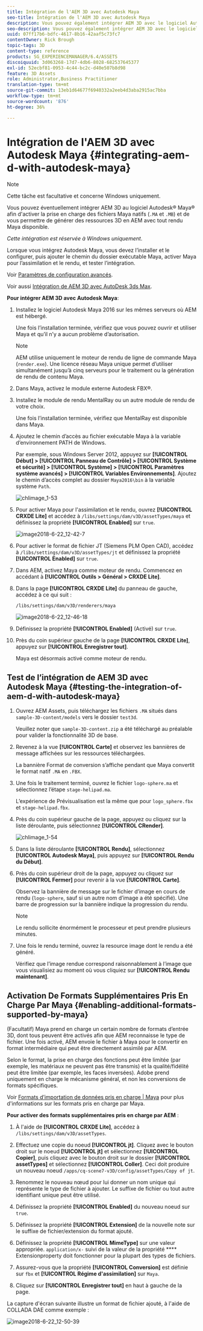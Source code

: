 ```yaml
---
title: Intégration de l'AEM 3D avec Autodesk Maya
seo-title: Intégration de l'AEM 3D avec Autodesk Maya
description: Vous pouvez également intégrer AEM 3D avec le logiciel Autodesk® Maya® pour activer la prise en charge des fichiers natifs Maya (.MA et .MB) et le rendu des ressources 3D dans AEM avec n’importe quel moteur de rendu Maya disponible.
seo-description: Vous pouvez également intégrer AEM 3D avec le logiciel Autodesk® Maya® pour activer la prise en charge des fichiers natifs Maya (.MA et .MB) et le rendu des ressources 3D dans AEM avec n’importe quel moteur de rendu Maya disponible.
uuid: 07ff17b6-bdfc-4617-8b16-42aaf5c73fc7
contentOwner: Rick Brough
topic-tags: 3D
content-type: reference
products: SG_EXPERIENCEMANAGER/6.4/ASSETS
discoiquuid: 3d063268-17d7-4db6-8028-682537645377
exl-id: 52ecbf81-0953-4c44-bc2c-d40e507b8d98
feature: 3D Assets
role: Administrator,Business Practitioner
translation-type: tm+mt
source-git-commit: 13eb1d64677f6940332a2eeb4d3aba2915ac7bba
workflow-type: tm+mt
source-wordcount: '876'
ht-degree: 36%

---
```


# Intégration de l&#39;AEM 3D avec Autodesk Maya {#integrating-aem-d-with-autodesk-maya}

>[!NOTE]
>
>Cette tâche est facultative et concerne Windows uniquement.

Vous pouvez éventuellement intégrer AEM 3D au logiciel Autodesk® Maya® afin d&#39;activer la prise en charge des fichiers Maya natifs (`.MA` et `.MB`) et de vous permettre de générer des ressources 3D en AEM avec tout rendu Maya disponible.

*Cette intégration est réservée à Windows uniquement*.

Lorsque vous intégrez Autodesk Maya, vous devez l’installer et le configurer, puis ajouter le chemin du dossier exécutable Maya, activer Maya pour l’assimilation et le rendu, et tester l’intégration.

Voir [Paramètres de configuration avancés](advanced-config-3d.md).

Voir aussi [Intégration de AEM 3D avec AutoDesk 3ds Max](integrating-aem-3d-with-autodesk-3ds-max.md).

**Pour intégrer AEM 3D avec Autodesk Maya**:

1. Installez le logiciel Autodesk Maya 2016 sur les mêmes serveurs où AEM est hébergé.

   Une fois l’installation terminée, vérifiez que vous pouvez ouvrir et utiliser Maya et qu’il n’y a aucun problème d’autorisation.

   >[!NOTE]
   >
   >AEM utilise uniquement le moteur de rendu de ligne de commande Maya (`render.exe`). Une licence réseau Maya unique permet d’utiliser simultanément jusqu’à cinq serveurs pour le traitement ou la génération de rendu de contenu Maya.

1. Dans Maya, activez le module externe Autodesk FBX®.
1. Installez le module de rendu MentalRay ou un autre module de rendu de votre choix.

   Une fois l’installation terminée, vérifiez que MentalRay est disponible dans Maya.

1. Ajoutez le chemin d’accès au fichier exécutable Maya à la variable d’environnement PATH de Windows.

   Par exemple, sous Windows Server 2012, appuyez sur **[!UICONTROL Début] > [!UICONTROL Panneau de Contrôle] > [!UICONTROL Système et sécurité] > [!UICONTROL Système] > [!UICONTROL Paramètres système avancés] > [!UICONTROL Variables Environnements]**. Ajoutez le chemin d’accès complet au dossier `Maya2016\bin` à la variable système `Path`.

   ![chlimage_1-53](assets/chlimage_1-53.png)

1. Pour activer Maya pour l&#39;assimilation et le rendu, ouvrez **[!UICONTROL CRXDE Lite]** et accédez à `/libs/settings/dam/v3D/assetTypes/maya` et définissez la propriété **[!UICONTROL Enabled]** sur `true`.

   ![image2018-6-22_12-42-7](assets/image2018-6-22_12-42-7.png)

1. Pour activer le format de fichier JT (Siemens PLM Open CAD), accédez à `/libs/settings/dam/v3D/assetTypes/jt` et définissez la propriété **[!UICONTROL Enabled]** sur `true`.
1. Dans AEM, activez Maya comme moteur de rendu. Commencez en accédant à **[!UICONTROL Outils > Général > CRXDE Lite]**.
1. Dans la page **[!UICONTROL CRXDE Lite]** du panneau de gauche, accédez à ce qui suit :

   `/libs/settings/dam/v3D/renderers/maya`

   ![image2018-6-22_12-46-18](assets/image2018-6-22_12-46-18.png)

1. Définissez la propriété **[!UICONTROL Enabled]** (Activé) sur `true`.

1. Près du coin supérieur gauche de la page **[!UICONTROL CRXDE Lite]**, appuyez sur **[!UICONTROL Enregistrer tout]**.

   Maya est désormais activé comme moteur de rendu.

## Test de l’intégration de AEM 3D avec Autodesk Maya {#testing-the-integration-of-aem-d-with-autodesk-maya}

1. Ouvrez AEM Assets, puis téléchargez les fichiers `.MA` situés dans `sample-3D-content/models` vers le dossier `test3d`.

   Veuillez noter que `sample-3D-content.zip` a été téléchargé au préalable pour valider la fonctionnalité 3D de base.

1. Revenez à la vue **[!UICONTROL Carte]** et observez les bannières de message affichées sur les ressources téléchargées.

   La bannière Format de conversion s’affiche pendant que Maya convertit le format natif `.MA` en `.FBX`.

1. Une fois le traitement terminé, ouvrez le fichier `logo-sphere.ma` et sélectionnez l’étape `stage-helipad.ma`.

   L’expérience de Prévisualisation est la même que pour `logo_sphere.fbx` et `stage-helipad.fbx`.

1. Près du coin supérieur gauche de la page, appuyez ou cliquez sur la liste déroulante, puis sélectionnez **[!UICONTROL CRender]**.

   ![chlimage_1-54](assets/chlimage_1-54.png)

1. Dans la liste déroulante **[!UICONTROL Rendu]**, sélectionnez **[!UICONTROL Autodesk Maya]**, puis appuyez sur **[!UICONTROL Rendu du Début]**.
1. Près du coin supérieur droit de la page, appuyez ou cliquez sur **[!UICONTROL Fermer]** pour revenir à la vue **[!UICONTROL Carte]**.

   Observez la bannière de message sur le fichier d’image en cours de rendu (`logo-sphere`, sauf si un autre nom d’image a été spécifié). Une barre de progression sur la bannière indique la progression du rendu.

   >[!NOTE]
   >
   >Le rendu sollicite énormément le processeur et peut prendre plusieurs minutes.

1. Une fois le rendu terminé, ouvrez la resource image dont le rendu a été généré.

   Vérifiez que l’image rendue correspond raisonnablement à l’image que vous visualisiez au moment où vous cliquiez sur **[!UICONTROL Rendu maintenant]**.

## Activation De Formats Supplémentaires Pris En Charge Par Maya {#enabling-additional-formats-supported-by-maya}

(Facultatif) Maya prend en charge un certain nombre de formats d’entrée 3D, dont tous peuvent être activés afin que AEM reconnaisse le type de fichier. Une fois activé, AEM envoie le fichier à Maya pour le convertir en format intermédiaire qui peut être directement assimilé par AEM.

Selon le format, la prise en charge des fonctions peut être limitée (par exemple, les matériaux ne peuvent pas être transmis) et la qualité/fidélité peut être limitée (par exemple, les faces inversées). Adobe prend uniquement en charge le mécanisme général, et non les conversions de formats spécifiques.

Voir [Formats d’importation de données pris en charge | Maya](https://knowledge.autodesk.com/support/maya/learn-explore/caas/CloudHelp/cloudhelp/2016/ENU/Maya/files/GUID-69BC066D-D4D8-4B12-900C-CF42E798A5D6-htm.html) pour plus d&#39;informations sur les formats pris en charge par Maya.

**Pour activer des formats supplémentaires pris en charge par AEM** :

1. À l&#39;aide de **[!UICONTROL CRXDE Lite]**, accédez à `/libs/settings/dam/v3D/assetTypes`.
1. Effectuez une copie du noeud **[!UICONTROL jt]**. Cliquez avec le bouton droit sur le noeud **[!UICONTROL jt]** et sélectionnez **[!UICONTROL Copier]**, puis cliquez avec le bouton droit sur le dossier **[!UICONTROL assetTypes]** et sélectionnez **[!UICONTROL Coller]**. Ceci doit produire un nouveau noeud `/apps/cq-scene7-v3D/config/assetTypes/Copy of jt`.
1. Renommez le nouveau nœud pour lui donner un nom unique qui représente le type de fichier à ajouter. Le suffixe de fichier ou tout autre identifiant unique peut être utilisé.

1. Définissez la propriété **[!UICONTROL Enabled]** du nouveau noeud sur `true`.

1. Définissez la propriété **[!UICONTROL Extension]** de la nouvelle note sur le suffixe de fichier/extension du format ajouté.
1. Définissez la propriété **[!UICONTROL MimeType]** sur une valeur appropriée. `application/x-` suivi de la valeur de la propriété  **** Extensionproperty doit fonctionner pour la plupart des types de fichiers.
1. Assurez-vous que la propriété **[!UICONTROL Conversion]** est définie sur `fbx` et **[!UICONTROL Régime d&#39;assimilation]** sur `Maya`.
1. Cliquez sur **[!UICONTROL Enregistrer tout]** en haut à gauche de la page.

La capture d&#39;écran suivante illustre un format de fichier ajouté, à l&#39;aide de COLLADA DAE comme exemple :

![image2018-6-22_12-50-39](assets/image2018-6-22_12-50-39.png)
